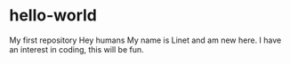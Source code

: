 # hello-world
My first repository
Hey humans
My name is Linet and am new here.
I have an interest in coding, this will be fun.
